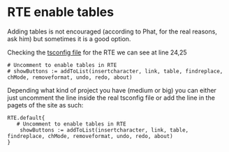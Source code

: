 # RTE enable tables

Adding tables is not encouraged (according to Phat, for the real reasons, ask him) but sometimes it is a good option.

Checking the [tsconfig file](https://github.com/t3kit/theme_t3kit/blob/master/Resources/Private/Extensions/Rtehtmlarea/PageTS/tsconfig.txt) for the RTE we can see at line 24,25 
```
# Uncomment to enable tables in RTE
# showButtons := addToList(insertcharacter, link, table, findreplace, chMode, removeformat, undo, redo, about)
```

Depending what kind of project you have (medium or big) you can either just uncomment the line inside the real tsconfig file or add the line in the pagets of the site as such:

```
RTE.default{
   # Uncomment to enable tables in RTE
    showButtons := addToList(insertcharacter, link, table, findreplace, chMode, removeformat, undo, redo, about)
}
```




